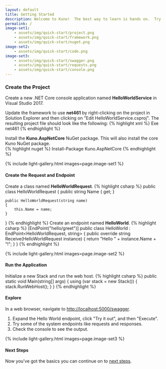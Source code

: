 ```yaml
---
layout: default
title: Getting Started
description: Welcome to Kuno!  The best way to learn is hands on.  Try the Quick Start below.
permalink: /
image-set1:
    - assets/img/quick-start/project.png
    - assets/img/quick-start/framework.png
    - assets/img/quick-start/nuget.png
image-set2:
    - assets/img/quick-start/code.png
image-set3:
    - assets/img/quick-start/swagger.png
    - assets/img/quick-start/requests.png
    - assets/img/quick-start/console.png
---
```




### Create the Project
Create a new .NET Core console application named **HelloWorldService** in Visual Studio 2017.


Update the framework to use **net461** by right-clicking on the project in 
Solution Explorer and then clicking on "Edit HelloWorldService.csproj".  The resulting project file should look like the following:
{% highlight xml %}
<Project Sdk="Microsoft.NET.Sdk">
  <PropertyGroup>
    <OutputType>Exe</OutputType>
    <TargetFramework>net461</TargetFramework>
  </PropertyGroup>
</Project>
{% endhighlight %}

Install the **Kuno.AspNetCore** NuGet package.  This will also install the core Kuno NuGet package.  
{% highlight nuget %}
Install-Package Kuno.AspNetCore
{% endhighlight %}

{% include light-gallery.html images=page.image-set1 %}

#### Create the Request and Endpoint

Create a class named **HelloWorldRequest**.
{% highlight csharp %}
public class HelloWorldRequest
{
    public string Name { get; }

    public HelloWorldRequest(string name)
    {
        this.Name = name;
    }
}
{% endhighlight %}
Create an endpoint named **HelloWorld**.
{% highlight csharp %}
[EndPoint("hello/greet")]
public class HelloWorld : EndPoint<HelloWorldRequest, string>
{
    public override string Receive(HelloWorldRequest instance)
    {
        return "Hello " + instance.Name + "!";
    }
}
{% endhighlight %}

{% include light-gallery.html images=page.image-set2 %}

#### Run the Application
Initialize a new Stack and run the web host.
{% highlight csharp %}
public static void Main(string[] args)
{
    using (var stack = new Stack())
    {
        stack.RunWebHost();
    }
}
{% endhighlight %}

#### Explore
In a web browser, navigate to [http://localhost:5000/swagger](http://localhost:5000/swagger).

1. Expand the Hello World endpoint, click "Try it out", and then "Execute".
2. Try some of the system endpoints like requests and responses.
3. Check the console to see the output.

{% include light-gallery.html images=page.image-set3 %}
<!--
{% include carousel.html %}-->

#### Next Steps

Now you've got the basics you can continue on to [next steps](/getting-started/next-steps).